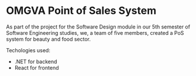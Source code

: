 # OMGVA Point of Sales System

As part of the project for the Software Design module in our 5th semester of Software Engineering studies, we, a team of five members, created a PoS system for beauty and food sector.

Techologies used:
- .NET for backend
- React for frontend
